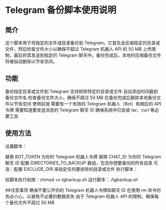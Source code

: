 # Telegram 备份脚本使用说明
##  简介
这个脚本用于将指定的文件或目录备份到 Telegram。它首先会压缩指定的目录或文件，然后检查文件大小以确保不超过 Telegram 机器人 API 的 50 MB 上传限制，最后将其发送到指定的 Telegram 聊天中。备份完成后，本地的压缩备份文件将被自动删除以节省空间。

## 功能
备份指定目录或文件到 Telegram
支持排除特定的目录或文件
自动添加时间戳到备份文件名
检查备份文件大小，确保不超过 50 MB
在备份完成后删除本地备份文件以节省空间
使用前提
需要有一个有效的 Telegram 机器人（Bot）和相应的 API 令牌
需要知道要发送消息的 Telegram 聊天 ID
确保系统中已安装 tar、curl 等必要工具

## 使用方法
设置脚本：

替换 BOT_TOKEN 为你的 Telegram 机器人令牌
替换 CHAT_ID 为你的 Telegram 聊天 ID
配置 DIRECTORIES_TO_BACKUP 数组，包含你想要备份的所有目录
可选：配置 EXCLUDE_DIR 来指定任何要排除的目录或文件
执行脚本：

给脚本执行权限：chmod +x tgbackup.sh
运行脚本：./tgbackup.sh

##注意事项
确保不要公开你的 Telegram 机器人令牌和聊天 ID
在使用 rm 命令时务必小心，以避免不必要的数据丢失
由于 Telegram 机器人 API 的限制，确保每个备份文件不超过 50 MB
